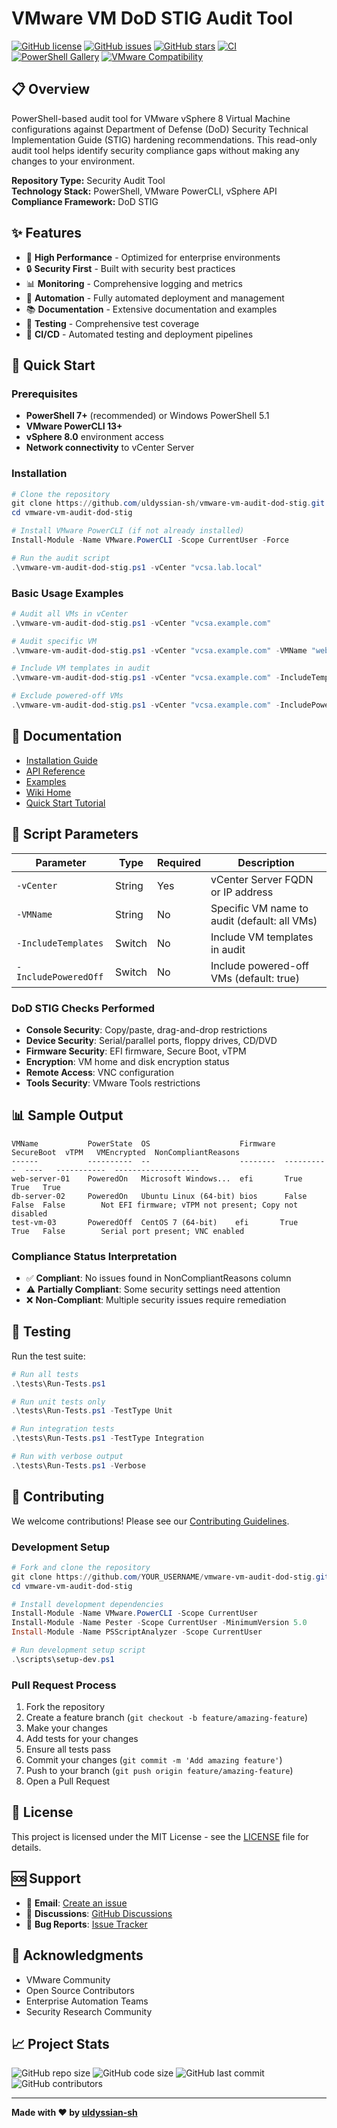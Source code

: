 # VMware VM DoD STIG Audit Tool

[![GitHub license](https://img.shields.io/github/license/uldyssian-sh/vmware-vm-audit-dod-stig)](https://github.com/uldyssian-sh/vmware-vm-audit-dod-stig/blob/main/LICENSE)
[![GitHub issues](https://img.shields.io/github/issues/uldyssian-sh/vmware-vm-audit-dod-stig)](https://github.com/uldyssian-sh/vmware-vm-audit-dod-stig/issues)
[![GitHub stars](https://img.shields.io/github/stars/uldyssian-sh/vmware-vm-audit-dod-stig)](https://github.com/uldyssian-sh/vmware-vm-audit-dod-stig/stargazers)
[![CI](https://github.com/uldyssian-sh/vmware-vm-audit-dod-stig/workflows/CI/badge.svg)](https://github.com/uldyssian-sh/vmware-vm-audit-dod-stig/actions)
[![PowerShell Gallery](https://img.shields.io/badge/PowerShell-Gallery-blue.svg)](https://www.powershellgallery.com/)
[![VMware Compatibility](https://img.shields.io/badge/VMware-vSphere%208.0-green.svg)](https://www.vmware.com/products/vsphere.html)

## 📋 Overview

PowerShell-based audit tool for VMware vSphere 8 Virtual Machine configurations against Department of Defense (DoD) Security Technical Implementation Guide (STIG) hardening recommendations. This read-only audit tool helps identify security compliance gaps without making any changes to your environment.

**Repository Type:** Security Audit Tool  
**Technology Stack:** PowerShell, VMware PowerCLI, vSphere API  
**Compliance Framework:** DoD STIG

## ✨ Features

- 🚀 **High Performance** - Optimized for enterprise environments
- 🔒 **Security First** - Built with security best practices
- 📊 **Monitoring** - Comprehensive logging and metrics
- 🔧 **Automation** - Fully automated deployment and management
- 📚 **Documentation** - Extensive documentation and examples
- 🧪 **Testing** - Comprehensive test coverage
- 🔄 **CI/CD** - Automated testing and deployment pipelines

## 🚀 Quick Start

### Prerequisites

- **PowerShell 7+** (recommended) or Windows PowerShell 5.1
- **VMware PowerCLI 13+**
- **vSphere 8.0** environment access
- **Network connectivity** to vCenter Server

### Installation

```powershell
# Clone the repository
git clone https://github.com/uldyssian-sh/vmware-vm-audit-dod-stig.git
cd vmware-vm-audit-dod-stig

# Install VMware PowerCLI (if not already installed)
Install-Module -Name VMware.PowerCLI -Scope CurrentUser -Force

# Run the audit script
.\vmware-vm-audit-dod-stig.ps1 -vCenter "vcsa.lab.local"
```

### Basic Usage Examples

```powershell
# Audit all VMs in vCenter
.\vmware-vm-audit-dod-stig.ps1 -vCenter "vcsa.example.com"

# Audit specific VM
.\vmware-vm-audit-dod-stig.ps1 -vCenter "vcsa.example.com" -VMName "web-server-01"

# Include VM templates in audit
.\vmware-vm-audit-dod-stig.ps1 -vCenter "vcsa.example.com" -IncludeTemplates

# Exclude powered-off VMs
.\vmware-vm-audit-dod-stig.ps1 -vCenter "vcsa.example.com" -IncludePoweredOff:$false
```

## 📖 Documentation

- [Installation Guide](docs/INSTALLATION.md)
- [API Reference](docs/API.md)
- [Examples](examples/README.md)
- [Wiki Home](wiki/Home.md)
- [Quick Start Tutorial](wiki/Quick-Start-Tutorial.md)

## 🔧 Script Parameters

| Parameter | Type | Required | Description |
|-----------|------|----------|-------------|
| `-vCenter` | String | Yes | vCenter Server FQDN or IP address |
| `-VMName` | String | No | Specific VM name to audit (default: all VMs) |
| `-IncludeTemplates` | Switch | No | Include VM templates in audit |
| `-IncludePoweredOff` | Switch | No | Include powered-off VMs (default: true) |

### DoD STIG Checks Performed

- **Console Security**: Copy/paste, drag-and-drop restrictions
- **Device Security**: Serial/parallel ports, floppy drives, CD/DVD
- **Firmware Security**: EFI firmware, Secure Boot, vTPM
- **Encryption**: VM home and disk encryption status
- **Remote Access**: VNC configuration
- **Tools Security**: VMware Tools restrictions

## 📊 Sample Output

```
VMName           PowerState  OS                    Firmware  SecureBoot  vTPM   VMEncrypted  NonCompliantReasons
------           ----------  --                    --------  ----------  ----   -----------  -------------------
web-server-01    PoweredOn   Microsoft Windows...  efi       True        True   True         
db-server-02     PoweredOn   Ubuntu Linux (64-bit) bios      False       False  False        Not EFI firmware; vTPM not present; Copy not disabled
test-vm-03       PoweredOff  CentOS 7 (64-bit)    efi       True        True   False        Serial port present; VNC enabled
```

### Compliance Status Interpretation

- ✅ **Compliant**: No issues found in NonCompliantReasons column
- ⚠️ **Partially Compliant**: Some security settings need attention
- ❌ **Non-Compliant**: Multiple security issues require remediation

## 🧪 Testing

Run the test suite:

```powershell
# Run all tests
.\tests\Run-Tests.ps1

# Run unit tests only
.\tests\Run-Tests.ps1 -TestType Unit

# Run integration tests
.\tests\Run-Tests.ps1 -TestType Integration

# Run with verbose output
.\tests\Run-Tests.ps1 -Verbose
```

## 🤝 Contributing

We welcome contributions! Please see our [Contributing Guidelines](CONTRIBUTING.md).

### Development Setup

```powershell
# Fork and clone the repository
git clone https://github.com/YOUR_USERNAME/vmware-vm-audit-dod-stig.git
cd vmware-vm-audit-dod-stig

# Install development dependencies
Install-Module -Name VMware.PowerCLI -Scope CurrentUser
Install-Module -Name Pester -Scope CurrentUser -MinimumVersion 5.0
Install-Module -Name PSScriptAnalyzer -Scope CurrentUser

# Run development setup script
.\scripts\setup-dev.ps1
```

### Pull Request Process

1. Fork the repository
2. Create a feature branch (`git checkout -b feature/amazing-feature`)
3. Make your changes
4. Add tests for your changes
5. Ensure all tests pass
6. Commit your changes (`git commit -m 'Add amazing feature'`)
7. Push to your branch (`git push origin feature/amazing-feature`)
8. Open a Pull Request

## 📄 License

This project is licensed under the MIT License - see the [LICENSE](LICENSE) file for details.

## 🆘 Support

- 📧 **Email**: [Create an issue](https://github.com/uldyssian-sh/vmware-vm-audit-dod-stig/issues/new)
- 💬 **Discussions**: [GitHub Discussions](https://github.com/uldyssian-sh/vmware-vm-audit-dod-stig/discussions)
- 🐛 **Bug Reports**: [Issue Tracker](https://github.com/uldyssian-sh/vmware-vm-audit-dod-stig/issues)

## 🙏 Acknowledgments

- VMware Community
- Open Source Contributors
- Enterprise Automation Teams
- Security Research Community

## 📈 Project Stats

![GitHub repo size](https://img.shields.io/github/repo-size/uldyssian-sh/vmware-vm-audit-dod-stig)
![GitHub code size](https://img.shields.io/github/languages/code-size/uldyssian-sh/vmware-vm-audit-dod-stig)
![GitHub last commit](https://img.shields.io/github/last-commit/uldyssian-sh/vmware-vm-audit-dod-stig)
![GitHub contributors](https://img.shields.io/github/contributors/uldyssian-sh/vmware-vm-audit-dod-stig)

---

**Made with ❤️ by [uldyssian-sh](https://github.com/uldyssian-sh)**
<!-- Deployment trigger Wed Sep 17 22:40:58 CEST 2025 -->
